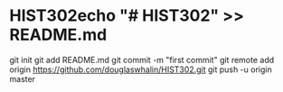 # HIST302echo "# HIST302" >> README.md
git init
git add README.md
git commit -m "first commit"
git remote add origin https://github.com/douglaswhalin/HIST302.git
git push -u origin master
